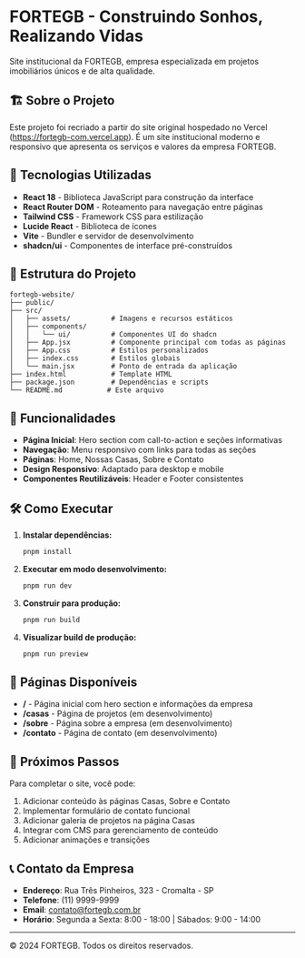 # FORTEGB - Construindo Sonhos, Realizando Vidas

Site institucional da FORTEGB, empresa especializada em projetos imobiliários únicos e de alta qualidade.

## 🏗️ Sobre o Projeto

Este projeto foi recriado a partir do site original hospedado no Vercel (https://fortegb-com.vercel.app). É um site institucional moderno e responsivo que apresenta os serviços e valores da empresa FORTEGB.

## 🚀 Tecnologias Utilizadas

- **React 18** - Biblioteca JavaScript para construção da interface
- **React Router DOM** - Roteamento para navegação entre páginas
- **Tailwind CSS** - Framework CSS para estilização
- **Lucide React** - Biblioteca de ícones
- **Vite** - Bundler e servidor de desenvolvimento
- **shadcn/ui** - Componentes de interface pré-construídos

## 📁 Estrutura do Projeto

```
fortegb-website/
├── public/
├── src/
│   ├── assets/          # Imagens e recursos estáticos
│   ├── components/
│   │   └── ui/          # Componentes UI do shadcn
│   ├── App.jsx          # Componente principal com todas as páginas
│   ├── App.css          # Estilos personalizados
│   ├── index.css        # Estilos globais
│   └── main.jsx         # Ponto de entrada da aplicação
├── index.html           # Template HTML
├── package.json         # Dependências e scripts
└── README.md           # Este arquivo
```

## 🎨 Funcionalidades

- **Página Inicial**: Hero section com call-to-action e seções informativas
- **Navegação**: Menu responsivo com links para todas as seções
- **Páginas**: Home, Nossas Casas, Sobre e Contato
- **Design Responsivo**: Adaptado para desktop e mobile
- **Componentes Reutilizáveis**: Header e Footer consistentes

## 🛠️ Como Executar

1. **Instalar dependências:**
   ```bash
   pnpm install
   ```

2. **Executar em modo desenvolvimento:**
   ```bash
   pnpm run dev
   ```

3. **Construir para produção:**
   ```bash
   pnpm run build
   ```

4. **Visualizar build de produção:**
   ```bash
   pnpm run preview
   ```

## 📱 Páginas Disponíveis

- **/** - Página inicial com hero section e informações da empresa
- **/casas** - Página de projetos (em desenvolvimento)
- **/sobre** - Página sobre a empresa (em desenvolvimento)
- **/contato** - Página de contato (em desenvolvimento)

## 🎯 Próximos Passos

Para completar o site, você pode:

1. Adicionar conteúdo às páginas Casas, Sobre e Contato
2. Implementar formulário de contato funcional
3. Adicionar galeria de projetos na página Casas
4. Integrar com CMS para gerenciamento de conteúdo
5. Adicionar animações e transições

## 📞 Contato da Empresa

- **Endereço**: Rua Três Pinheiros, 323 - Cromalta - SP
- **Telefone**: (11) 9999-9999
- **Email**: contato@fortegb.com.br
- **Horário**: Segunda a Sexta: 8:00 - 18:00 | Sábados: 9:00 - 14:00

---

© 2024 FORTEGB. Todos os direitos reservados.

